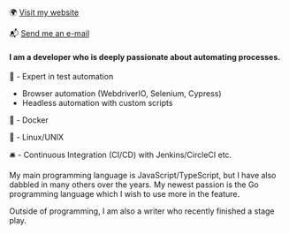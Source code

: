 :earth_africa: [Visit my website](https://rickschubert.net)

:mailbox_with_mail: [Send me an e-mail](rickschubert@gmx.de)


#### I am a developer who is deeply passionate about automating processes.

:robot: - Expert in test automation

- Browser automation (WebdriverIO, Selenium, Cypress)
- Headless automation with custom scripts

:whale: - Docker

:penguin: - Linux/UNIX

:bellhop_bell: - Continuous Integration (CI/CD) with Jenkins/CircleCI etc.

My main programming language is JavaScript/TypeScript, but I have also dabbled in many others over the years. My newest passion is the Go programming language which I wish to use more in the feature.

Outside of programming, I am also a writer who recently finished a stage play.
